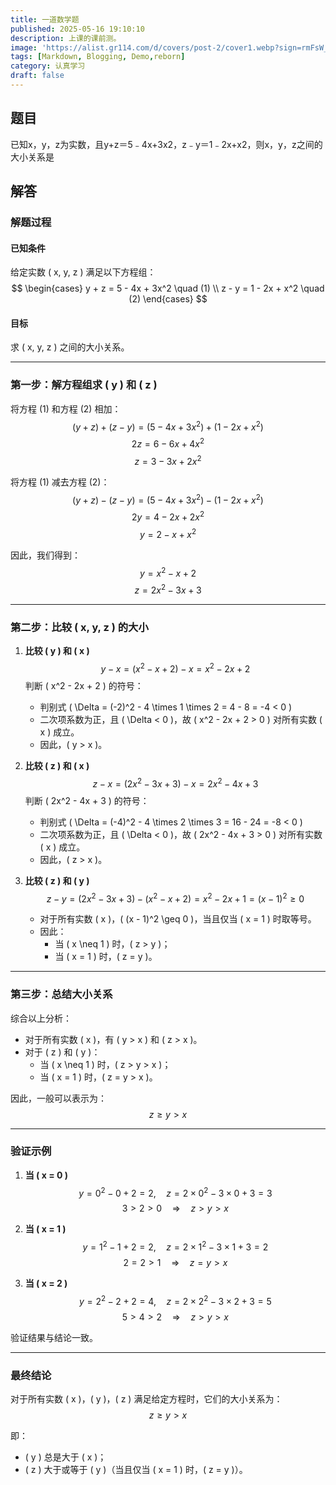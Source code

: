 ```yaml
---
title: 一道数学题
published: 2025-05-16 19:10:10
description: 上课的课前测。
image: 'https://alist.gr114.com/d/covers/post-2/cover1.webp?sign=rmFsW_DkyvfJsoQG4m_yY2ZbmAtW0F7YWVOY6AxLEN4=:0'
tags: [Markdown, Blogging, Demo,reborn]
category: 认真学习
draft: false
---
```


## 题目

已知x，y，z为实数，且y+z＝5﹣4x+3x2，z﹣y＝1﹣2x+x2，则x，y，z之间的大小关系是

## 解答

### 解题过程

#### 已知条件
给定实数 \( x, y, z \) 满足以下方程组：
$$
\begin{cases} 
y + z = 5 - 4x + 3x^2 \quad (1) \\ 
z - y = 1 - 2x + x^2 \quad (2) 
\end{cases}
$$

#### 目标
求 \( x, y, z \) 之间的大小关系。

---

### 第一步：解方程组求 \( y \) 和 \( z \)

将方程 (1) 和方程 (2) 相加：
$$
(y + z) + (z - y) = (5 - 4x + 3x^2) + (1 - 2x + x^2)
$$
$$
2z = 6 - 6x + 4x^2
$$
$$
z = 3 - 3x + 2x^2
$$

将方程 (1) 减去方程 (2)：
$$
(y + z) - (z - y) = (5 - 4x + 3x^2) - (1 - 2x + x^2)
$$
$$
2y = 4 - 2x + 2x^2
$$
$$
y = 2 - x + x^2
$$

因此，我们得到：
$$
y = x^2 - x + 2
$$
$$
z = 2x^2 - 3x + 3
$$

---

### 第二步：比较 \( x, y, z \) 的大小

1. **比较 \( y \) 和 \( x \)**
   $$
   y - x = (x^2 - x + 2) - x = x^2 - 2x + 2
   $$
   判断 \( x^2 - 2x + 2 \) 的符号：
   - 判别式 \( \Delta = (-2)^2 - 4 \times 1 \times 2 = 4 - 8 = -4 < 0 \)
   - 二次项系数为正，且 \( \Delta < 0 \)，故 \( x^2 - 2x + 2 > 0 \) 对所有实数 \( x \) 成立。
   - 因此，\( y > x \)。

2. **比较 \( z \) 和 \( x \)**
   $$
   z - x = (2x^2 - 3x + 3) - x = 2x^2 - 4x + 3
   $$
   判断 \( 2x^2 - 4x + 3 \) 的符号：
   - 判别式 \( \Delta = (-4)^2 - 4 \times 2 \times 3 = 16 - 24 = -8 < 0 \)
   - 二次项系数为正，且 \( \Delta < 0 \)，故 \( 2x^2 - 4x + 3 > 0 \) 对所有实数 \( x \) 成立。
   - 因此，\( z > x \)。

3. **比较 \( z \) 和 \( y \)**
   $$
   z - y = (2x^2 - 3x + 3) - (x^2 - x + 2) = x^2 - 2x + 1 = (x - 1)^2 \geq 0
   $$
   - 对于所有实数 \( x \)，\( (x - 1)^2 \geq 0 \)，当且仅当 \( x = 1 \) 时取等号。
   - 因此：
     - 当 \( x \neq 1 \) 时，\( z > y \)；
     - 当 \( x = 1 \) 时，\( z = y \)。

---

### 第三步：总结大小关系

综合以上分析：
- 对于所有实数 \( x \)，有 \( y > x \) 和 \( z > x \)。
- 对于 \( z \) 和 \( y \)：
  - 当 \( x \neq 1 \) 时，\( z > y > x \)；
  - 当 \( x = 1 \) 时，\( z = y > x \)。

因此，一般可以表示为：
$$
z \geq y > x
$$

---

### 验证示例

1. **当 \( x = 0 \)**
   $$
   y = 0^2 - 0 + 2 = 2, \quad z = 2 \times 0^2 - 3 \times 0 + 3 = 3
   $$
   $$
   3 > 2 > 0 \quad \Rightarrow \quad z > y > x
   $$

2. **当 \( x = 1 \)**
   $$
   y = 1^2 - 1 + 2 = 2, \quad z = 2 \times 1^2 - 3 \times 1 + 3 = 2
   $$
   $$
   2 = 2 > 1 \quad \Rightarrow \quad z = y > x
   $$

3. **当 \( x = 2 \)**
   $$
   y = 2^2 - 2 + 2 = 4, \quad z = 2 \times 2^2 - 3 \times 2 + 3 = 5
   $$
   $$
   5 > 4 > 2 \quad \Rightarrow \quad z > y > x
   $$

验证结果与结论一致。

---

### 最终结论

对于所有实数 \( x \)，\( y \)，\( z \) 满足给定方程时，它们的大小关系为：
$$
z \geq y > x
$$

即：
- \( y \) 总是大于 \( x \)；
- \( z \) 大于或等于 \( y \)（当且仅当 \( x = 1 \) 时，\( z = y \)）。

